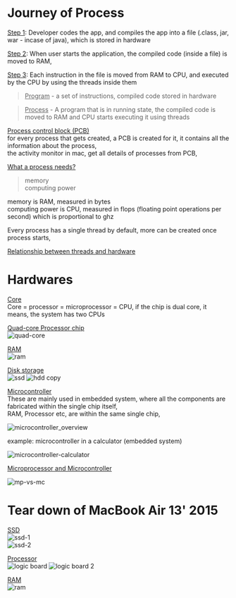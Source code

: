 # Journey of Process

<ins>Step 1</ins>: Developer codes the app, and compiles the app into a file (.class, jar, war - incase of java), which is stored in hardware

<ins>Step 2</ins>: When user starts the application, the compiled code (inside a file) is moved to RAM, 
    
<ins>Step 3</ins>: Each instruction in the file is moved from RAM to CPU, and executed by the CPU by using the threads inside them

> <ins>Program</ins> - a set of instructions, compiled code stored in hardware  

> <ins>Process</ins> - A program that is in running state, the compiled code is moved to RAM and CPU starts executing it using threads

<ins>Process control block (PCB)</ins>    
for every process that gets created, a PCB is created for it, it contains all the information about the process,    
the activity monitor in mac, get all details of processes from PCB,   

<ins>What a process needs?</ins>    
> memory  
> computing power 

memory is RAM, measured in bytes  
computing power is CPU, measured in flops (floating point operations per second) which is proportional to ghz 

Every process has a single thread by default, more can be created once process starts,  

[Relationship between threads and hardware](https://github.com/sushilsridhar/cs-fundamentals/blob/main/os/THREADS_HARDWARE_RELATION.md)

# Hardwares

<ins>Core</ins>     
Core = processor = microprocessor = CPU, if the chip is dual core, it means, the system has two CPUs

<ins>Quad-core Processor chip</ins>   
![quad-core](https://user-images.githubusercontent.com/16437905/199170376-586ca845-4e60-4f30-ac73-cd5fb90dff48.png)

<ins>RAM</ins>    
![ram](https://user-images.githubusercontent.com/16437905/199171006-46eb6efb-4061-4da3-b28c-148761986036.jpeg)

<ins>Disk storage</ins>    
![ssd](https://user-images.githubusercontent.com/16437905/199172353-87ecd905-a0e3-4137-a01d-84dfba309730.jpeg)
![hdd copy](https://user-images.githubusercontent.com/16437905/199172766-42e263ef-c282-4bff-aaf0-ea6661eefab8.png)

<ins>Microcontroller</ins>    
These are mainly used in embedded system, where all the components are fabricated within the single chip itself,    
RAM, Processor etc, are within the same single chip,    

![microcontroller_overview](https://user-images.githubusercontent.com/16437905/199241623-0211cde6-cb25-4cfc-bd8b-2cbcfec7656a.png)

example: microcontroller in a calculator (embedded system)    

![microcontroller-calculator](https://user-images.githubusercontent.com/16437905/199242241-75e0ff60-9424-4771-a6a3-e6b026607a9e.jpg)

<ins>Microprocessor and Microcontroller</ins>   

![mp-vs-mc](https://user-images.githubusercontent.com/16437905/199255122-d4379b75-f3bd-4d9d-b26c-91dffed5b63f.png)


# Tear down of MacBook Air 13' 2015

<ins>SSD</ins>    
![ssd-1](https://user-images.githubusercontent.com/16437905/199257224-6ce4eb24-d390-4fe6-bf67-38b71009fdf7.png)   
![ssd-2](https://user-images.githubusercontent.com/16437905/199257425-662716f6-a61d-4844-ae78-54424af8d1ba.png)


<ins>Processor</ins>        
![logic board](https://user-images.githubusercontent.com/16437905/199258040-3585c8df-87f2-4dbc-8b36-013335ae470b.png)
![logic board 2](https://user-images.githubusercontent.com/16437905/199258083-559501eb-9371-448c-941f-54dac1ca7283.png)

<ins>RAM</ins>    
![ram](https://user-images.githubusercontent.com/16437905/199258147-1108bb42-8012-4a50-8439-1fda01bdf807.png)

